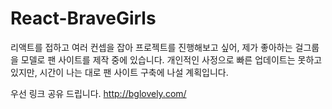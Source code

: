 # React-BraveGirls

리액트를 접하고 여러 컨셉을 잡아 프로젝트를 진행해보고 싶어, 제가 좋아하는 걸그룹을 모델로 팬 사이트를 제작 중에 있습니다.
개인적인 사정으로 빠른 업데이트는 못하고 있지만, 시간이 나는 대로 팬 사이트 구축에 나설 계획입니다.

우선 링크 공유 드립니다.
http://bglovely.com/
